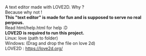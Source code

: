 A text editor made with LOVE2D.
Why ?<br>
Because why not !<br>
**This "text editor" is made for fun and is supposed to serve no real perpous.**<br>
Read html/help.html for help :D<br>
**LOVE2D is required to run this project.**<br>
Linux: love (path to folder)<br>
Windows: (Drag and drop the file on love 2d)<br>
LOVE2D : https://love2d.org/
